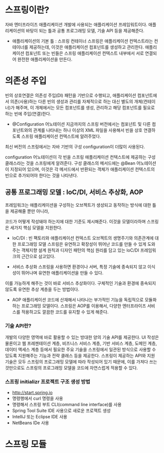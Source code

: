 # 스프링이란?
자바 엔터프라이즈 애플리케이션 개발에 사용되는 애플리케이션 프레임워트이다.
애플리케이션의 바탕이 되는 틀과 공통 프로그래밍 모델, 기술 API 등을 제공해준다.

-  애플리케이션의 기본 틀 : 스프링 컨테이너
스프링은 애플리케이션 컨텍스트라는 컨테이너를 제공하는데, 이것은 애플리케이션 컴포넌트를 생성하고 관리한다. 애플리케이션 컴포넌트 또는 빈들은 스프링 애플리케이션 컨텍스트 내부에서 서로 연결되어 완전한 애플리케이션을 만든다.

# 의존성 주입
빈의 상호연결은 의존성 주입(DI) 패턴을 기반으로 수행되고, 애플리케이션 컴포넌트에서 의존(사용)하는 다른 빈의 생성과 관리를 자체적으로 하는 대신 별도의 개체(컨테이너)가 해주며, 이 개체에서는 모든 컴포넌트를 생성, 관리하고 해당 컴포넌트를 필요로 하는 빈에 주입(연결)한다.


- @Configuration 어노테이션
지금까지의 스프링 버전에서는 컴포넌트 및 다른 컴포넌트와의 관계를 나타내는 하나 이상의 XML 파일을 사용해서 빈을 상호 연결하도록 스프링 애플리케이션 컨텍스트에 알려주었다.

최신 버전의 스프링에서는 자바 기반의 구성 configuration이 더많이 사용된다.

configuration 어노테이션이 각 빈을 스프링 애플리케이션 컨텍스트에 제공하는 구성 클래스라는 것을 스프링에게 알려준다. 구성 클래스의 메서드에는 @Bean 어노테이션이 지정되어 있으며, 이것은 각 메서드에서 반환되는 객체가 애플리케이션 컨텍스트의 빈으로 추가되어야 한다는 것을 나타낸다.

## 공통 프로그래밍 모델 : loC/DI, 서비스 추상화, AOP
프레임워크는 애플리케이션을 구성하는 오브젝트가 생성되고 동작하는 방식에 대한 틀을 제공해줄 뿐만 아니라,

코드가 어떻게 작성돼야 하는지에 대한 기준도 제시해준다. 이것을 모델이라하며 스프링은 세가지 핵심 모델을 지원한다.

- loC/DI : 빈 팩토리와 애플리케이션 컨텍스트
오브젝트의 생명주기와 의존관계에 대한 프로그래밍 모델
스프링은 유연하고 확장성이 뛰어난 코드를 만들 수 있게 도와주는 객체지향 설계 원칙과 디자인 패턴의 핵심 원리를 담고 있는 loC/DI 프레임워크의  근간으로 삼고있다.

- 서비스 추상화
스프링을 사용하면 환경이나 서버, 특정 기술에 종속되지 않고 이식성이 뛰어나며 유연한 애플리케이션을 만들 수 있다.

이를 가능하게 해주는 것이 바로 서비스 추상화이다. 구체적인 기술과 환경에 종속되지 않도록 유연한 추상 계층을 두는 방법이다.

- AOP
애플리케이션 코드에 산재해서 나타나는 부가적인 기능을 독립적으로 모듈화하는 프로그래밍 모델이다. 스프링은 AOP를 이용해서, 다양한 엔터프라이즈 서비스를 적용하고도 깔끔한 코드를 유지할 수 있게 해준다.

### 기술 API란? 
개발의 다양한 영역에 바로 활용할 수 있는 방대한 양의 기술 API를 제공한다. UI 작성은 물론이고 웹 프레젠테이션 계층, 비즈니스 서비스 계층, 기반 서비스 계층, 도메인 계층, 데이터 액세스 계층 등에서 필요한 주요 기술을 스프링에서 일관된 방식으로 사용할 수 있도록 지원해주는 기능과 전략 클래스 등을 제공한다. 스프링이 제공하는 API와 지원 기술은 모두 스프링의 프로그래밍 모델에 따라 작성되어 있기 때문에, 이를 가져다 쓰는 것만으로도 스프링의 프로그래밍 모델을 코드에 자연스럽게 적용할 수 있다.

### 스프링 initializr 프로젝트 구조 생성 방법
- http://start.spring.io
- 명령행에서 curl 명령을 사용
- 명령해서 스프링 부트 CLI(command line interface)를 사용
- Spring Tool Suite IDE 사용으로 새로운 프로젝트 생성
- IntelliJ 또는 Eclipse IDE 사용
- NetBeans IDe 사용

# 스프링 모듈



